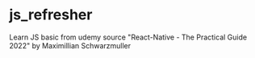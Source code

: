 # js_refresher
Learn JS basic from udemy source "React-Native - The Practical Guide 2022" by Maximillian Schwarzmuller
